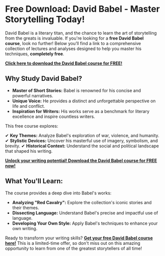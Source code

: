 # Free Download: David Babel - Master Storytelling Today!

David Babel is a literary titan, and the chance to learn the art of storytelling from the greats is invaluable. If you're looking for a **free David Babel course**, look no further! Below you’ll find a link to a comprehensive collection of lectures and analyses designed to help you master his techniques, **completely free**.

[**Click here to download the David Babel course for FREE!**](https://udemywork.com/david-babel)

## Why Study David Babel?

*   **Master of Short Stories:** Babel is renowned for his concise and powerful narratives.
*   **Unique Voice:** He provides a distinct and unforgettable perspective on life and conflict.
*   **Inspiration for Writers:** His works serve as a benchmark for literary excellence and inspire countless writers.

This free course explores:

✔ **Key Themes:** Analyze Babel's exploration of war, violence, and humanity.
✔ **Stylistic Devices:** Uncover his masterful use of imagery, symbolism, and brevity.
✔ **Historical Context:** Understand the social and political landscape that shaped his writing.

[**Unlock your writing potential! Download the David Babel course for FREE now!**](https://udemywork.com/david-babel)

## What You'll Learn:

The course provides a deep dive into Babel's works:

*   **Analyzing "Red Cavalry":** Explore the collection's iconic stories and their themes.
*   **Dissecting Language:** Understand Babel's precise and impactful use of language.
*   **Developing Your Own Style:** Apply Babel's techniques to enhance your own writing.

Ready to transform your writing skills? [**Get your free David Babel course here!**](https://udemywork.com/david-babel) This is a limited-time offer, so don't miss out on this amazing opportunity to learn from one of the greatest storytellers of all time!
